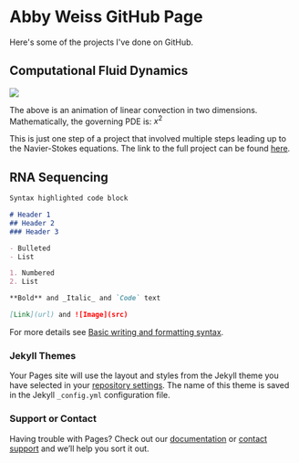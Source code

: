 # Abby Weiss GitHub Page

Here's some of the projects I've done on GitHub.

## Computational Fluid Dynamics

![](/2DiffLoop.gif)

The above is an animation of linear convection in two dimensions. Mathematically, the governing PDE is:
$x^2$

This is just one step of a project that involved multiple steps leading up to the Navier-Stokes equations. The link to the full project can be found [here](https://github.com/akweiss/cfd-simulations).

## RNA Sequencing



```markdown
Syntax highlighted code block

# Header 1
## Header 2
### Header 3

- Bulleted
- List

1. Numbered
2. List

**Bold** and _Italic_ and `Code` text

[Link](url) and ![Image](src)
```

For more details see [Basic writing and formatting syntax](https://docs.github.com/en/github/writing-on-github/getting-started-with-writing-and-formatting-on-github/basic-writing-and-formatting-syntax).

### Jekyll Themes

Your Pages site will use the layout and styles from the Jekyll theme you have selected in your [repository settings](https://github.com/akweiss/akweiss.github.io/settings/pages). The name of this theme is saved in the Jekyll `_config.yml` configuration file.

### Support or Contact

Having trouble with Pages? Check out our [documentation](https://docs.github.com/categories/github-pages-basics/) or [contact support](https://support.github.com/contact) and we’ll help you sort it out.

